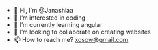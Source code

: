 - 👋 Hi, I’m @Janashiaa
- 👀 I’m interested in coding
- 🌱 I’m currently learning angular
- 💞️ I’m looking to collaborate on creating websites
- 📫 How to reach me? xosow@gmail.com

<!---
Janashiaa/Janashiaa is a ✨ special ✨ repository because its `README.md` (this file) appears on your GitHub profile.
You can click the Preview link to take a look at your changes.
--->
